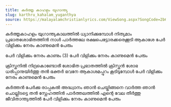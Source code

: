 ```yaml
---
title: കർത്തൃ കാഹളം യുഗാന്ത്യ
slug: karthru_kahalam_yuganthya
source: https://malayalamchristianlyrics.com/ViewSong.aspx?SongCode=2b615d6b-fa42-469c-b23d-618294fc3a22
---
```


കർത്തൃകാഹളം യുഗാന്ത്യകാലത്തിൽ ധ്യാനിക്കുമ്പോൾ
നിത്യമാം പ്രഭാതശോഭിതത്തിൻ നാൾ
പാർത്തലേ രക്ഷപെട്ടോരക്കരെക്കൂടി ആകാശേ
പേർ വിളിക്കും നേരം കാണുമെൻ പേരും

പേർ വിളിക്കും നേരം കാണും (3)
പേർ വിളിക്കും നേരം കാണുമെൻ പേരും

ക്രിസ്തനിൽ നിദ്രകൊണ്ടോരീ ശോഭിത പ്രഭാതത്തിൽ
ക്രിസ്തൻ ശോഭ ധരിപ്പാനുയിർത്തു തൻ
ഭക്തർ ഭവനേ ആകാശമപ്പുറം കൂടിടുമ്പോൾ
പേർ വിളിക്കും നേരം കാണുമെൻ പേരും

കർത്തൻ പേർക്കു രാപ്പകൽ അദ്ധ്വാനം ഞാൻ ചെയ്തിങ്ങനെ
വാർത്ത ഞാൻ ചൊല്ലിടട്ടെ തൻ സ്നേഹത്തിൻ
പാർത്തലത്തിൽ എന്റെ വേല തീർത്തു ജീവിതാന്ത്യത്തിൽ
പേർ വിളിക്കും നേരം കാണുമെൻ പേരും


